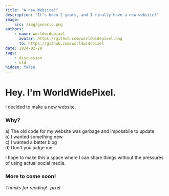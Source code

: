 ```yaml
---
title: "A new Website!"
description: "It's been 2 years, and I finally have a new website!"
image:
    src: /img/generic.png
authors:
    - name: worldwidepixel
      avatar: https://github.com/worldwidepixel.png
      to: https://github.com/worldwidepixel
date: 2024-02-29
tags:
    - discussion
    - old
hidden: false
---
```


# Hey. I'm WorldWidePixel.

I decided to make a new website.

### Why?

a) The old code for my website was garbage and impossbile to update <br>
b) I wanted something new <br>
c) I wanted a better blog <br>
d) Don't you judge me <br>

I hope to make this a space where I can share things without the pressures of using actual social media.

### More to come soon!

_Thanks for reading! -pixel_
